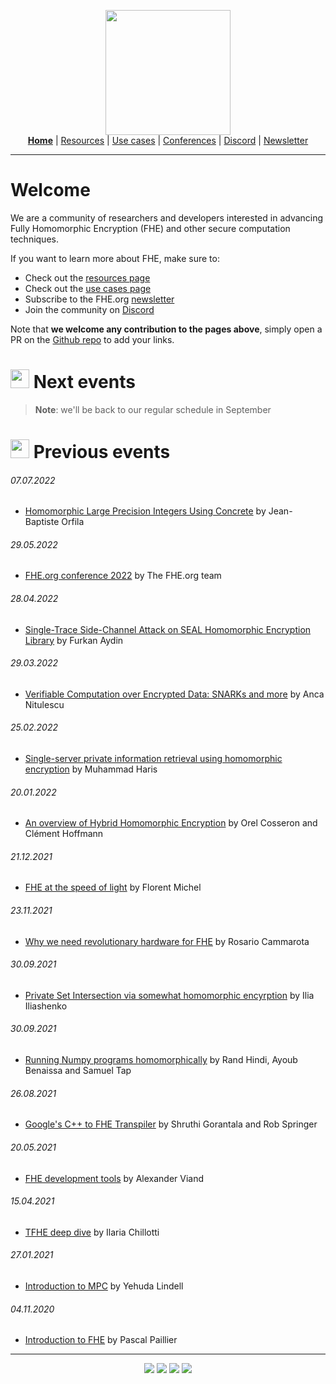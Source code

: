 <!-- Header links -->
<p align="center">
  <img width="200" src="https://user-images.githubusercontent.com/5758427/180978488-db825482-5a58-4c7c-9589-c494a6f0be04.png"><br/>
  <b><a href="https://fhe-org.github.io">Home</a></b> | <a href="https://fhe-org.github.io/fhe-resources">Resources</a> | <a href="https://fhe-org.github.io/fhe-use-cases">Use cases</a> | <a href="https://fhe-org.github.io/conferences">Conferences</a> | <a href="https://discord.fhe.org">Discord</a> | <a href="https://fheorg.substack.com">Newsletter</a> 
</p>
<hr/>
<!-- /Header links -->

# Welcome
  
<p>We are a community of researchers and developers interested in advancing Fully Homomorphic Encryption (FHE) and other secure computation techniques.</p>

<p>If you want to learn more about FHE, make sure to:</p>

- Check out the <a href="https://fhe-org.github.io/fhe-resources">resources page</a>
- Check out the <a href="https://fhe-org.github.io/fhe-use-cases">use cases page</a>
- Subscribe to the FHE.org <a href="https://fheorg.substack.com/">newsletter</a>
- Join the community on <a href="https://discord.fhe.org" target="_blank">Discord</a>

Note that <b>we welcome any contribution to the pages above</b>, simply open a PR on the <a href="https://github.com/fhe-org/fhe-org">Github repo</a> to add your links.

# <img src="https://user-images.githubusercontent.com/5758427/185471545-dd2e486f-cbdc-41eb-befa-9480a603b5ed.png" width="30px"> Next events
> **Note**:
> we'll be back to our regular schedule in September

# <img src="https://user-images.githubusercontent.com/5758427/184885295-314a606b-4cfd-49d8-bf44-8e19ea5c666d.png" width="30px"> Previous events

###### 07.07.2022
- <a href="https://fhe-org.github.io/meetups/homomorphic-Large-Precision-Integers-Using-Concrete">Homomorphic Large Precision Integers Using Concrete</a> by Jean-Baptiste Orfila

###### 29.05.2022
- <a href="https://fhe-org.github.io/conferences/conference-2022/resources">FHE.org conference 2022</a> by The FHE.org team

###### 28.04.2022
- <a href="https://fhe-org.github.io/meetups/single-trace-side-channel-attack-on-seal-homomorphic-encryption-library">Single-Trace Side-Channel Attack on SEAL Homomorphic Encryption Library</a> by Furkan Aydin

###### 29.03.2022
- <a href="https://fhe-org.github.io/meetups/verifiable-computation-over-encrypted-data-snarks-and-more">Verifiable Computation over Encrypted Data: SNARKs and more</a> by Anca Nitulescu

###### 25.02.2022
- <a href="https://fhe-org.github.io/meetups/single-server-private-information-retrieval-using-homomorphic-encryption">Single-server private information retrieval using homomorphic encryption</a> by Muhammad Haris

###### 20.01.2022
- <a href="https://fhe-org.github.io/meetups/an-overview-of-hybrid-homomorphic-encryption">An overview of Hybrid Homomorphic Encryption</a> by Orel Cosseron and Clément Hoffmann

###### 21.12.2021
- <a href="https://fhe-org.github.io/meetups/fhe-at-the-speed-of-light">FHE at the speed of light</a> by Florent Michel

###### 23.11.2021
- <a href="https://fhe-org.github.io/meetups/why-we-need-revolutionary-hardware-for-fhe">Why we need revolutionary hardware for FHE</a> by Rosario Cammarota

###### 30.09.2021
- <a href="https://fhe-org.github.io/meetups/private-set-intersection-via-somewhat-homomorphic-encryption">Private Set Intersection via somewhat homomorphic encyrption</a> by Ilia Iliashenko

###### 30.09.2021
- <a href="https://fhe-org.github.io/meetups/running-numpy-programs-homomorphically">Running Numpy programs homomorphically</a> by Rand Hindi, Ayoub Benaissa and Samuel Tap

###### 26.08.2021
- <a href="https://fhe-org.github.io/meetups/google-c++-to-fhe-transpiler">Google's C++ to FHE Transpiler</a> by Shruthi Gorantala and Rob Springer

###### 20.05.2021
- <a href="https://fhe-org.github.io/meetups/fhe-development-tools">FHE development tools</a> by Alexander Viand

###### 15.04.2021
- <a href="https://fhe-org.github.io/meetups/tfhe-deep-dive">TFHE deep dive</a> by Ilaria Chillotti

###### 27.01.2021
- <a href="https://fhe-org.github.io/meetups/introduction-to-mpc">Introduction to MPC</a> by Yehuda Lindell

###### 04.11.2020
- <a href="https://fhe-org.github.io/meetups/introduction-to-fhe">Introduction to FHE</a> by Pascal Paillier

<!-- Footer links -->
<hr/>
<p align="center">
<a href="https://fheorg.substack.com"><img src="https://img.shields.io/badge/Subscribe-to%20Newsletter-blue"></a>
<a href="https://twitter.com/fhe_org"><img src="https://img.shields.io/badge/Follow-on%20Twitter-%2300acee"></a>
<a href="https://discord.fhe.org"><img src="https://img.shields.io/badge/Join-Discord%20server-%237289da"></a>
<a href="https://www.meetup.com/fhe-org"><img src="https://img.shields.io/badge/Register-on%20Meetup-%23e51937"></a>
</p>
<!-- /Footer links -->
